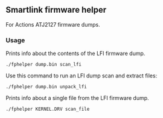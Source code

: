 ## Smartlink firmware helper

For Actions ATJ2127 firmware dumps.

### Usage

Prints info about the contents of the LFI firmware dump.

`./fphelper dump.bin scan_lfi`  

Use this command to run an LFI dump scan and extract files:

`./fphelper dump.bin unpack_lfi`  

Prints info about a single file from the LFI firmware dump.

`./fphelper KERNEL.DRV scan_file`  
